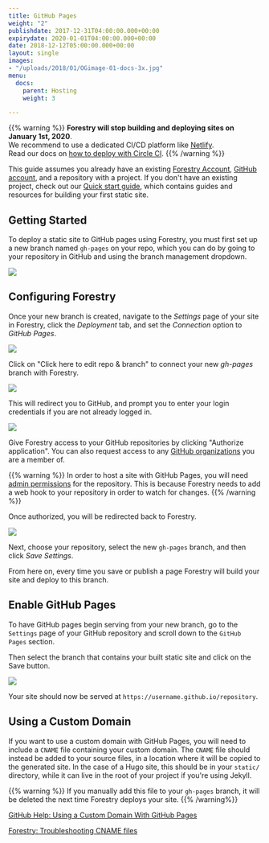 ```yaml
---
title: GitHub Pages
weight: "2"
publishdate: 2017-12-31T04:00:00.000+00:00
expirydate: 2020-01-01T04:00:00.000+00:00
date: 2018-12-12T05:00:00.000+00:00
layout: single
images:
- "/uploads/2018/01/OGimage-01-docs-3x.jpg"
menu:
  docs:
    parent: Hosting
    weight: 3

---
```


{{% warning  %}}
**Forestry will stop building and deploying sites on January 1st, 2020**.<br/>
We recommend to use a dedicated CI/CD platform like [Netlify](https://netlify.com).<br/>
Read our docs on [how to deploy with Circle CI](/blog/automate-deploy-w-circle-ci/).
{{% /warning %}}


This guide assumes you already have an existing [Forestry Account](https://app.forestry.io/signup), [GitHub account](https://github.com/signup), and a repository with a project. If you don't have an existing project, check out our [Quick start guide](/docs/quickstart/), which contains guides and resources for building your first static site.

## Getting Started

To deploy a static site to GitHub pages using Forestry, you must first set up a new branch named `gh-pages` on your repo, which you can do by going to your repository in GitHub and using the branch management dropdown.

![](/uploads/2018/01/github-gh-pages-settings.png)

## Configuring Forestry

Once your new branch is created, navigate to the _Settings_ page of your site in Forestry, click the _Deployment_ tab, and set the _Connection_ option to _GitHub Pages_.

![](/uploads/2019/06/github-pages-settings.png)

Click on "Click here to edit repo & branch" to connect your new _gh-pages_ branch with Forestry.

![](/uploads/2018/01/1.png)

This will redirect you to GitHub, and prompt you to enter your login credentials if you are not already logged in.

![](/uploads/2018/01/45.png)

Give Forestry access to your GitHub repositories by clicking "Authorize application". You can also request access to any [GitHub organizations](/docs/git-sync/github#importing-from-a-github-organization) you are a member of.

{{% warning %}}
In order to host a site with GitHub Pages, you will need [admin permissions](https://help.github.com/articles/repository-permission-levels-for-an-organization/) for the repository. This is because Forestry needs to add a web hook to your repository in order to watch for changes.
{{% /warning %}}

Once authorized, you will be redirected back to Forestry.

![](/uploads/2019/06/github-pages-connected-settings.png)

Next, choose your repository, select the new `gh-pages` branch, and then click _Save Settings_.

From here on, every time you save or publish a page Forestry will build your site and deploy to this branch.

## Enable GitHub Pages

To have GitHub pages begin serving from your new branch, go to the `Settings` page of your GitHub repository and scroll down to the `GitHub Pages` section.

Then select the branch that contains your built static site and click on the Save button.

![](/uploads/2018/01/41.png)

Your site should now be served at `https://username.github.io/repository`.

## Using a Custom Domain

If you want to use a custom domain with GitHub Pages, you will need to include a `CNAME` file containing your custom domain. The `CNAME` file should instead be added to your source files, in a location where it will be copied to the generated site. In the case of a Hugo site, this should be in your `static/` directory, while it can live in the root of your project if you're using Jekyll.

{{% warning %}}
If you manually add this file to your `gh-pages` branch, it will be deleted the next time Forestry deploys your site.
{{% /warning%}}

[GitHub Help: Using a Custom Domain With GitHub Pages](https://help.github.com/articles/using-a-custom-domain-with-github-pages/)

[Forestry: Troubleshooting CNAME files](https://forestry.io/docs/troubleshooting/cname/)
